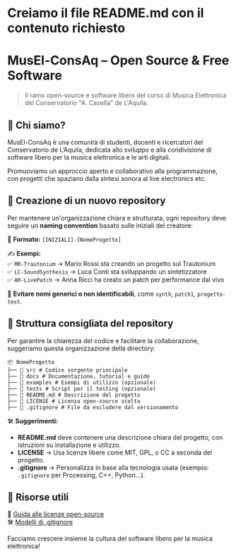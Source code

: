 # Creiamo il file README.md con il contenuto richiesto


# MusEl-ConsAq – Open Source & Free Software  
> Il ramo open-source e software libero del corso di Musica Elettronica del Conservatorio "A. Casella" de L'Aquila.  

## 🌱 Chi siamo?  
MusEl-ConsAq è una comunità di studenti, docenti e ricercatori del Conservatorio de L’Aquila, dedicata allo sviluppo e alla condivisione di software libero per la musica elettronica e le arti digitali.  

Promuoviamo un approccio aperto e collaborativo alla programmazione, con progetti che spaziano dalla sintesi sonora al live electronics etc.  

## 📂 Creazione di un nuovo repository  
Per mantenere un'organizzazione chiara e strutturata, ogni repository deve seguire un **naming convention** basato sulle iniziali del creatore:  

📌 **Formato:** `[INIZIALI]-[NomeProgetto]`  

✍ **Esempi:**  
✅ `MR-Trautonium` → Mario Rossi sta creando un progetto sul Trautonium  
✅ `LC-SoundSynthesis` → Luca Conti sta sviluppando un sintetizzatore  
✅ `AR-LivePatch` → Anna Ricci ha creato un patch per performance dal vivo  

🚫 **Evitare nomi generici o non identificabili**, come `synth`, `patch1`, `progetto-test`.  

## 📑 Struttura consigliata del repository  
Per garantire la chiarezza del codice e facilitare la collaborazione, suggeriamo questa organizzazione della directory:  

```
📦 NomeProgetto
├── 📂 src # Codice sorgente principale
├── 📂 docs # Documentazione, tutorial e guide
├── 📂 examples # Esempi di utilizzo (opzionale)
├── 📂 tests # Script per il testing (opzionale)
├── 📜 README.md # Descrizione del progetto
├── 📜 LICENSE # Licenza open-source scelta
├── 📜 .gitignore # File da escludere dal versionamento
```


🛠 **Suggerimenti:**  
- **README.md** deve contenere una descrizione chiara del progetto, con istruzioni su installazione e utilizzo.  
- **LICENSE** → Usa licenze libere come MIT, GPL, o CC a seconda del progetto.  
- **.gitignore** → Personalizza in base alla tecnologia usata (esempio: `.gitignore` per Processing, C++, Python…).  

## 🔗 Risorse utili  
📖 [Guida alle licenze open-source](https://choosealicense.com/)  
🛠 [Modelli di .gitignore](https://github.com/github/gitignore)  

Facciamo crescere insieme la cultura del software libero per la musica elettronica! 
